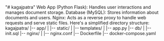 "# kagajpatra"
Web App (Python Flask): Handles user interactions and manages document storage.
Database (MySQL): Stores information about documents and users.
Nginx: Acts as a reverse proxy to handle web requests and serve static files.
Here's a simplified directory structure:
kagajpatra/
|-- app/
|   |-- static/
|   |-- templates/
|   |-- app.py
|-- db/
|   |-- init.sql
|-- nginx/
|   |-- nginx.conf
|-- Dockerfile
|-- docker-compose.yaml
